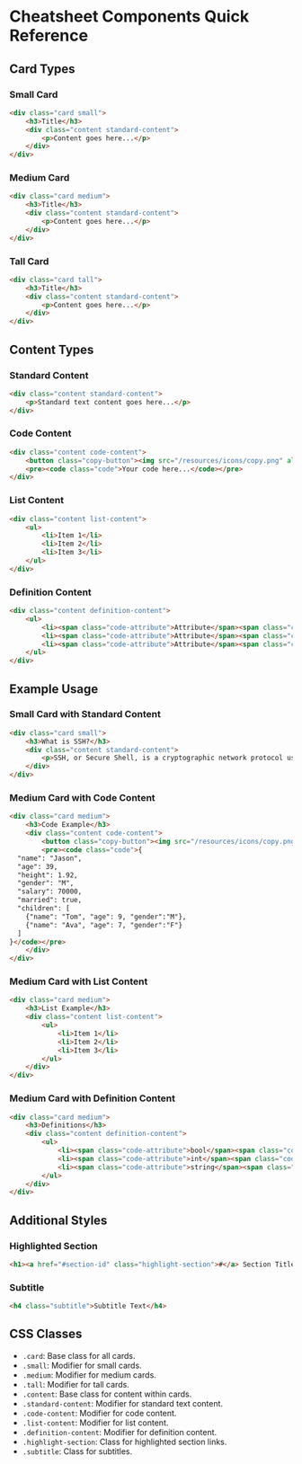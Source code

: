 # Cheatsheet Components Quick Reference

## Card Types

### Small Card
```html
<div class="card small">
    <h3>Title</h3>
    <div class="content standard-content">
        <p>Content goes here...</p>
    </div>
</div>
```

### Medium Card
```html
<div class="card medium">
    <h3>Title</h3>
    <div class="content standard-content">
        <p>Content goes here...</p>
    </div>
</div>
```

### Tall Card
```html
<div class="card tall">
    <h3>Title</h3>
    <div class="content standard-content">
        <p>Content goes here...</p>
    </div>
</div>
```

## Content Types

### Standard Content
```html
<div class="content standard-content">
    <p>Standard text content goes here...</p>
</div>
```

### Code Content
```html
<div class="content code-content">
    <button class="copy-button"><img src="/resources/icons/copy.png" alt="copy icon"></button>
    <pre><code class="code">Your code here...</code></pre>
</div>
```

### List Content
```html
<div class="content list-content">
    <ul>
        <li>Item 1</li>
        <li>Item 2</li>
        <li>Item 3</li>
    </ul>
</div>
```

### Definition Content
```html
<div class="content definition-content">
    <ul>
        <li><span class="code-attribute">Attribute</span><span class="code-definition">Definition</span></li>
        <li><span class="code-attribute">Attribute</span><span class="code-definition">Definition</span></li>
        <li><span class="code-attribute">Attribute</span><span class="code-definition">Definition</span></li>
    </ul>
</div>
```

## Example Usage

### Small Card with Standard Content
```html
<div class="card small">
    <h3>What is SSH?</h3>
    <div class="content standard-content">
        <p>SSH, or Secure Shell, is a cryptographic network protocol used for secure data communication...</p>
    </div>
</div>
```

### Medium Card with Code Content
```html
<div class="card medium">
    <h3>Code Example</h3>
    <div class="content code-content">
        <button class="copy-button"><img src="/resources/icons/copy.png" alt="copy icon"></button>
        <pre><code class="code">{
  "name": "Jason",
  "age": 39,
  "height": 1.92,
  "gender": "M",
  "salary": 70000,
  "married": true,
  "children": [
    {"name": "Tom", "age": 9, "gender":"M"},
    {"name": "Ava", "age": 7, "gender":"F"}
  ]
}</code></pre>
    </div>
</div>
```

### Medium Card with List Content
```html
<div class="card medium">
    <h3>List Example</h3>
    <div class="content list-content">
        <ul>
            <li>Item 1</li>
            <li>Item 2</li>
            <li>Item 3</li>
        </ul>
    </div>
</div>
```

### Medium Card with Definition Content
```html
<div class="card medium">
    <h3>Definitions</h3>
    <div class="content definition-content">
        <ul>
            <li><span class="code-attribute">bool</span><span class="code-definition">A boolean value</span></li>
            <li><span class="code-attribute">int</span><span class="code-definition">An integer value</span></li>
            <li><span class="code-attribute">string</span><span class="code-definition">A string value</span></li>
        </ul>
    </div>
</div>
```

## Additional Styles

### Highlighted Section
```html
<h1><a href="#section-id" class="highlight-section">#</a> Section Title</h1>
```

### Subtitle
```html
<h4 class="subtitle">Subtitle Text</h4>
```

## CSS Classes

- `.card`: Base class for all cards.
- `.small`: Modifier for small cards.
- `.medium`: Modifier for medium cards.
- `.tall`: Modifier for tall cards.
- `.content`: Base class for content within cards.
- `.standard-content`: Modifier for standard text content.
- `.code-content`: Modifier for code content.
- `.list-content`: Modifier for list content.
- `.definition-content`: Modifier for definition content.
- `.highlight-section`: Class for highlighted section links.
- `.subtitle`: Class for subtitles.
